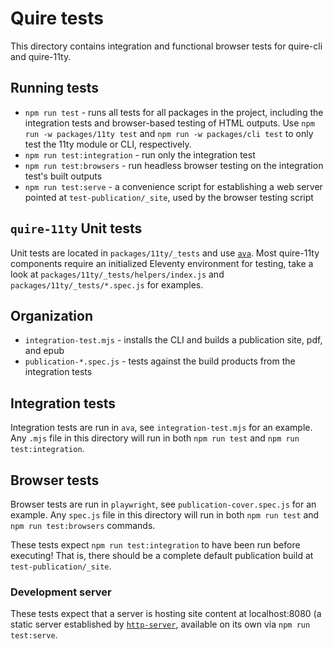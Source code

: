 # Quire tests

This directory contains integration and functional browser tests for quire-cli and quire-11ty.

## Running tests

- `npm run test` - runs all tests for all packages in the project, including the integration tests and browser-based testing of HTML outputs. Use `npm run -w packages/11ty test` and `npm run -w packages/cli test` to only test the 11ty module or CLI, respectively.
- `npm run test:integration` - run only the integration test
- `npm run test:browsers` - run headless browser testing on the integration test's built outputs
- `npm run test:serve` - a convenience script for establishing a web server pointed at `test-publication/_site`, used by the browser testing script

## `quire-11ty` Unit tests

Unit tests are located in `packages/11ty/_tests` and use [`ava`](https://github.com/avajs/ava). Most quire-11ty components require an initialized Eleventy environment for testing, take a look at `packages/11ty/_tests/helpers/index.js` and `packages/11ty/_tests/*.spec.js` for examples.

## Organization

- `integration-test.mjs` - installs the CLI and builds a publication site, pdf, and epub
- `publication-*.spec.js` - tests against the build products from the integration tests

## Integration tests

Integration tests are run in `ava`, see `integration-test.mjs` for an example. Any `.mjs` file in this directory will run in both `npm run test` and `npm run test:integration`.

## Browser tests

Browser tests are run in `playwright`, see `publication-cover.spec.js` for an example. Any `spec.js` file in this directory will run in both `npm run test` and `npm run test:browsers` commands.

These tests expect `npm run test:integration` to have been run before executing! That is, there should be a complete default publication build at `test-publication/_site`.

### Development server

These tests expect that a server is hosting site content at localhost:8080 (a static server established by [`http-server`](https://www.npmjs.com/package/http-server), available on its own via `npm run test:serve`.